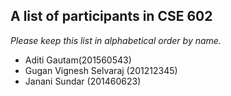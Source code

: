A list of participants in CSE 602
---------------------------------

*Please keep this list in alphabetical order by name.*
* Aditi Gautam(201560543)
* Gugan Vignesh Selvaraj (201212345)
* Janani Sundar (201460623)
